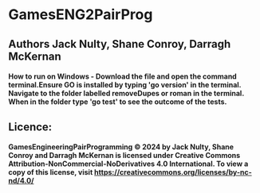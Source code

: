# GamesENG2PairProg
## Authors Jack Nulty, Shane Conroy, Darragh McKernan
#### How to run on Windows - Download the file and open the command terminal.Ensure GO is installed by typing 'go version' in the terminal. Navigate to the folder labelled removeDupes or roman in the terminal. When in the folder type 'go test' to see the outcome of the tests.
## Licence: 
#### GamesEngineeringPairProgramming © 2024 by Jack Nulty, Shane Conroy and Darragh McKernan is licensed under Creative Commons Attribution-NonCommercial-NoDerivatives 4.0 International. To view a copy of this license, visit https://creativecommons.org/licenses/by-nc-nd/4.0/
